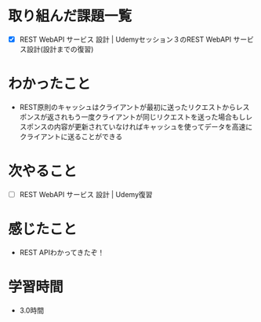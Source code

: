 # 取り組んだ課題一覧

- [x] REST WebAPI サービス 設計 | Udemyセッション３のREST WebAPI サービス設計(設計までの復習)

# わかったこと

- REST原則のキャッシュはクライアントが最初に送ったリクエストからレスポンスが返されもう一度クライアントが同じリクエストを送った場合もしレスポンスの内容が更新されていなければキャッシュを使ってデータを高速にクライアントに送ることができる
# 次やること

- [ ] REST WebAPI サービス 設計 | Udemy復習

# 感じたこと

- REST APIわかってきたぞ！

# 学習時間

- 3.0時間